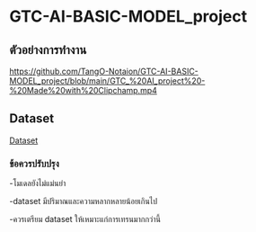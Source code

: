 # GTC-AI-BASIC-MODEL_project

## ตัวอย่างการทำงาน
https://github.com/TangO-Notaion/GTC-AI-BASIC-MODEL_project/blob/main/GTC_%20AI_project%20-%20Made%20with%20Clipchamp.mp4

## Dataset
[Dataset](https://github.com/TangO-Notaion/GTC-AI-BASIC-MODEL_project/tree/main/Source_GTC_AI)

### ข้อควรปรับปรุง
-โมเดลยังไม่แม่นยำ

-dataset มีปริมาณและความหลากหลายน้อยเกินไป

-ควรเตรียม dataset ให้เหมาะแก่การเทรนมากกว่านี้

